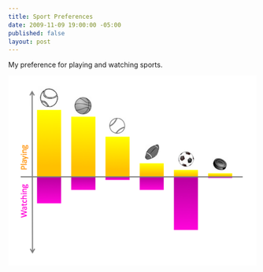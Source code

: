 ```yaml
---
title: Sport Preferences
date: 2009-11-09 19:00:00 -05:00
published: false
layout: post
---
```


My preference for playing and watching sports.

<img src="/images/sports-preferences.png" />